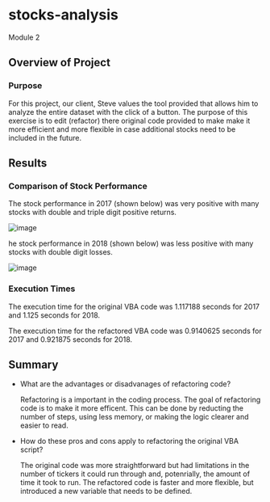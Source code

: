 # stocks-analysis
Module 2

## Overview of Project

### Purpose
  For this project, our client, Steve values the tool provided that allows him to analyze the entire dataset with the click of a button. The purpose of this exercise is to edit (refactor) there original code provided to make make it more efficient and more flexible in case additional stocks need to be included in the future.

## Results

### Comparison of Stock Performance
The stock performance in 2017 (shown below) was very positive with many stocks with double and triple digit positive returns. 

![image](https://user-images.githubusercontent.com/103475613/164956387-db27687c-b825-41f5-b850-c67eb170d392.png)

he stock performance in 2018 (shown below) was less positive with many stocks with double digit losses. 

 ![image](https://user-images.githubusercontent.com/103475613/164956398-cfa38927-90bd-4d26-ab39-9fb1ab2a926e.png)

### Execution Times
The execution time for the original VBA code was 1.117188 seconds for 2017 and 1.125 seconds for 2018.

The execution time for the refactored VBA code was 0.9140625 seconds for 2017 and 0.921875 seconds for 2018.

## Summary

- What are the advantages or disadvanages of refactoring code?

  Refactoring is a important in the coding process. The goal of refactoring code is to make it more efficent. This can be done by reducting the number of steps, using less memory, or making the logic clearer and easier to read. 

- How do these pros and cons apply to refactoring the original VBA script?

  The original code was more straightforward but had limitations in the number of tickers it could run through and, potenrially, the amount of time it took to run. The refactored code is faster and more flexible, but introduced a new variable that needs to be defined. 

 
